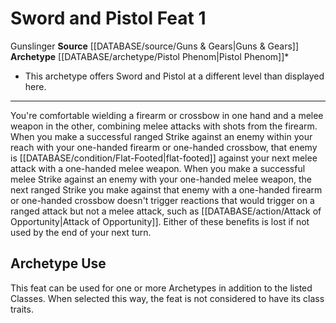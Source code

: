 ﻿---
feat: Sword and Pistol
id: '3159'
level: '1'
name: Sword and Pistol
rarity: Common
source: '[[DATABASE/source/Guns & Gears|Guns & Gears]]'
trait:
- '[[DATABASE/trait/Gunslinger|Gunslinger]]'
type: Feat

---
# Sword and Pistol <span class="item-type">Feat 1</span>

<span class="item-trait">Gunslinger</span>
**Source** [[DATABASE/source/Guns & Gears|Guns & Gears]]
**Archetype** [[DATABASE/archetype/Pistol Phenom|Pistol Phenom]]*
* This archetype offers Sword and Pistol at a different level than displayed here.

---
You're comfortable wielding a firearm or crossbow in one hand and a melee weapon in the other, combining melee attacks with shots from the firearm. When you make a successful ranged Strike against an enemy within your reach with your one-handed firearm or one-handed crossbow, that enemy is [[DATABASE/condition/Flat-Footed|flat-footed]] against your next melee attack with a one-handed melee weapon.
 When you make a successful melee Strike against an enemy with your one-handed melee weapon, the next ranged Strike you make against that enemy with a one-handed firearm or one-handed crossbow doesn't trigger reactions that would trigger on a ranged attack but not a melee attack, such as [[DATABASE/action/Attack of Opportunity|Attack of Opportunity]]. Either of these benefits is lost if not used by the end of your next turn.

## Archetype Use

This feat can be used for one or more Archetypes in addition to the listed Classes. When selected this way, the feat is not considered to have its class traits.